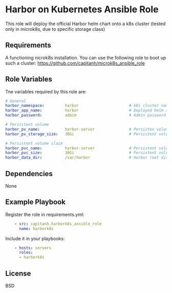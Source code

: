 Harbor on Kubernetes Ansible Role
===============================
This role will deploy the official Harbor helm chart onto a k8s cluster (tested only in microk8s, due to specific storage class)

Requirements
------------
A functioning nicrok8s installation. You can use the following role to boot up such a cluster:
https://github.com/capitanh/microk8s_ansible_role

Role Variables
--------------
Tne variables required by this role are:
```yaml
# General
harbor_namespace:         harbor                      # k8s cluster namespace to deploy pods under
harbor_app_name:          harbor                      # Deployed helm app name
harbor_password:          admim                       # Admin password

# Persistent volume
harbor_pv_name:           harbor-server               # Persisten volume name
harbor_pv_storage_size:   30Gi                        # Persistent volume size

# Persistent volume claim
harbor_pvc_name:          harbor-server               # Persistent volume claim name
harbor_pvc_size:          30Gi                        # Persistent volume claim size
harbor_data_dir:          /var/harbor                 # Harbor root dir

```

Dependencies
------------
None

Example Playbook
----------------
Register the role in requirements.yml:
```yaml
    - src: capitanh.harbork8s_ansible_role
      name: harbork8s
```
Include it in your playbooks:
```yaml
    - hosts: servers
      roles:
      - harbork8s
```

License
-------
BSD
